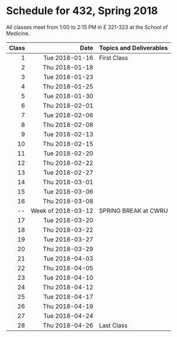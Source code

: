 # Schedule for 432, Spring 2018

All classes meet from 1:00 to 2:15 PM in E 321-323 at the School of Medicine.

Class | Date | Topics and Deliverables
-----: | ---------: | ---------------------------------
1 | Tue 2018-01-16 | First Class
2 | Thu 2018-01-18 |
3 | Tue 2018-01-23 |
4 | Thu 2018-01-25 |
5 | Tue 2018-01-30 | 
6 | Thu 2018-02-01 |
7 | Tue 2018-02-06 |
8 | Thu 2018-02-08 |
9 | Tue 2018-02-13 |
10 | Thu 2018-02-15 |
11 | Tue 2018-02-20 |
12 | Thu 2018-02-22 |
13 | Tue 2018-02-27 |
14 | Thu 2018-03-01 |
15 | Tue 2018-03-06 |
16 | Thu 2018-03-08 |
-- | Week of 2018-03-12 | SPRING BREAK at CWRU
17 | Tue 2018-03-20 |
18 | Thu 2018-03-22 |
19 | Tue 2018-03-27 |
20 | Thu 2018-03-29 |
21 | Tue 2018-04-03 |
22 | Thu 2018-04-05 |
23 | Tue 2018-04-10 |
24 | Thu 2018-04-12 |
25 | Tue 2018-04-17 |
26 | Thu 2018-04-19 |
27 | Tue 2018-04-24 |
28 | Thu 2018-04-26 | Last Class

